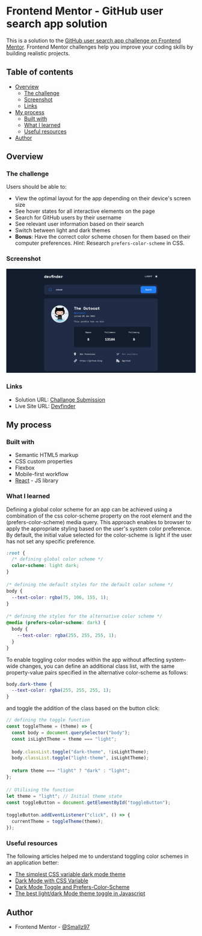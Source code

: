 # Frontend Mentor - GitHub user search app solution

This is a solution to the [GitHub user search app challenge on Frontend Mentor](https://www.frontendmentor.io/challenges/github-user-search-app-Q09YOgaH6). Frontend Mentor challenges help you improve your coding skills by building realistic projects.

## Table of contents

- [Overview](#overview)
  - [The challenge](#the-challenge)
  - [Screenshot](#screenshot)
  - [Links](#links)
- [My process](#my-process)
  - [Built with](#built-with)
  - [What I learned](#what-i-learned)
  - [Useful resources](#useful-resources)
- [Author](#author)

## Overview

### The challenge

Users should be able to:

- View the optimal layout for the app depending on their device's screen size
- See hover states for all interactive elements on the page
- Search for GitHub users by their username
- See relevant user information based on their search
- Switch between light and dark themes
- **Bonus**: Have the correct color scheme chosen for them based on their computer preferences. _Hint_: Research `prefers-color-scheme` in CSS.

### Screenshot

![](./src/assets/Screenshots/Screenshot.png)

### Links

- Solution URL: [Challange Submission](https://your-solution-url.com)
- Live Site URL: [Devfinder](https://devfinder-v1.web.app)

## My process

### Built with

- Semantic HTML5 markup
- CSS custom properties
- Flexbox
- Mobile-first workflow
- [React](https://reactjs.org/) - JS library

### What I learned

Defining a global color scheme for an app can be achieved using a combination of the css color-scheme property on the root element and the (prefers-color-scheme) media query. This approach enables to browser to apply the appropriate styling based on the user's system color preference. By default, the initial value selected for the color-scheme is light if the user has not set any specific preference.

```css
:root {
  /* defining global color scheme */
  color-scheme: light dark;
}

/* defining the default styles for the default color scheme */
body {
  --text-color: rgba(75, 106, 155, 1);
}

/* defining the styles for the alternative color scheme */
@media (prefers-color-scheme: dark) {
  body {
    --text-color: rgba(255, 255, 255, 1);
  }
}
```

To enable toggling color modes within the app without affecting system-wide changes, you can define an additional class list, with the same property-value pairs specified in the alternative color-scheme as follows:

```css
body.dark-theme {
  --text-color: rgba(255, 255, 255, 1);
}
```

and toggle the addition of the class based on the button click:

```js
// defining the toggle function
const toggleTheme = (theme) => {
  const body = document.querySelector("body");
  const isLightTheme = theme === "light";

  body.classList.toggle("dark-theme", !isLightTheme);
  body.classList.toggle("light-theme", isLightTheme);

  return theme === "light" ? "dark" : "light";
};

// Utilising the function
let theme = "light"; // Initial theme state
const toggleButton = document.getElementById("toggleButton");

toggleButton.addEventListener("click", () => {
  currentTheme = toggleTheme(theme);
});
```

### Useful resources

The following articles helped me to understand toggling color schemes in an application better:

- [The simplest CSS variable dark mode theme](https://lukelowrey.com/css-variable-theme-switcher/)
- [Dark Mode with CSS Variable](https://dev.to/ditarahma08/dark-mode-with-css-variable-1p57)
- [Dark Mode Toggle and Prefers-Color-Scheme](https://dev.to/abbeyperini/dark-mode-toggle-and-prefers-color-scheme-4f3m)
- [The best light/dark Mode theme toggle in Javascript](https://dev.to/whitep4nth3r/the-best-lightdark-mode-theme-toggle-in-javascript-368f)

## Author

- Frontend Mentor - [@Smallz97](https://www.frontendmentor.io/profile/Smallz97)
